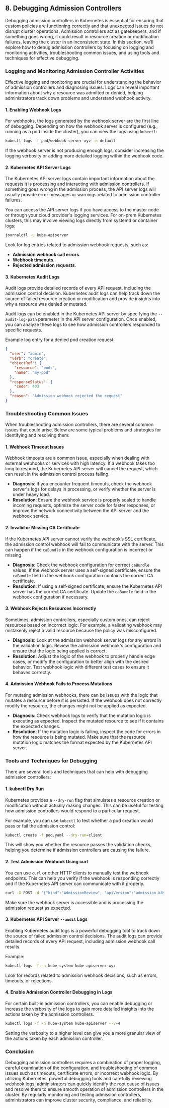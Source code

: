 ## 8. **Debugging Admission Controllers**

Debugging admission controllers in Kubernetes is essential for ensuring that custom policies are functioning correctly and that unexpected issues do not disrupt cluster operations. Admission controllers act as gatekeepers, and if something goes wrong, it could result in resource creation or modification failures, leaving the cluster in an inconsistent state. In this section, we’ll explore how to debug admission controllers by focusing on logging and monitoring activities, troubleshooting common issues, and using tools and techniques for effective debugging.

### **Logging and Monitoring Admission Controller Activities**

Effective logging and monitoring are crucial for understanding the behavior of admission controllers and diagnosing issues. Logs can reveal important information about why a resource was admitted or denied, helping administrators track down problems and understand webhook activity.

#### **1. Enabling Webhook Logs**

For webhooks, the logs generated by the webhook server are the first line of debugging. Depending on how the webhook server is configured (e.g., running as a pod inside the cluster), you can view the logs using `kubectl`:

```bash
kubectl logs -f pod/webhook-server-xyz -n default
```

If the webhook server is not producing enough logs, consider increasing the logging verbosity or adding more detailed logging within the webhook code.

#### **2. Kubernetes API Server Logs**

The Kubernetes API server logs contain important information about the requests it is processing and interacting with admission controllers. If something goes wrong in the admission process, the API server logs will usually provide error messages or warnings related to admission controller failures.

You can access the API server logs if you have access to the master node or through your cloud provider's logging services. For on-prem Kubernetes clusters, this may involve viewing logs directly from systemd or container logs:

```bash
journalctl -u kube-apiserver
```

Look for log entries related to admission webhook requests, such as:
- **Admission webhook call errors**.
- **Webhook timeouts**.
- **Rejected admission requests**.

#### **3. Kubernetes Audit Logs**

Audit logs provide detailed records of every API request, including the admission control decision. Kubernetes audit logs can help track down the source of failed resource creation or modification and provide insights into why a resource was denied or mutated.

Audit logs can be enabled in the Kubernetes API server by specifying the `--audit-log-path` parameter in the API server configuration. Once enabled, you can analyze these logs to see how admission controllers responded to specific requests.

Example log entry for a denied pod creation request:
```json
{
  "user": "admin",
  "verb": "create",
  "objectRef": {
    "resource": "pods",
    "name": "my-pod"
  },
  "responseStatus": {
    "code": 403
  },
  "reason": "Admission webhook rejected the request"
}
```

### **Troubleshooting Common Issues**

When troubleshooting admission controllers, there are several common issues that could arise. Below are some typical problems and strategies for identifying and resolving them:

#### **1. Webhook Timeout Issues**

Webhook timeouts are a common issue, especially when dealing with external webhooks or services with high latency. If a webhook takes too long to respond, the Kubernetes API server will cancel the request, which can result in the admission control process failing.

- **Diagnosis**: If you encounter frequent timeouts, check the webhook server's logs for delays in processing, or verify whether the server is under heavy load.
- **Resolution**: Ensure the webhook service is properly scaled to handle incoming requests, optimize the server code for faster responses, or improve the network connectivity between the API server and the webhook service.

#### **2. Invalid or Missing CA Certificate**

If the Kubernetes API server cannot verify the webhook’s SSL certificate, the admission control webhook will fail to communicate with the server. This can happen if the `caBundle` in the webhook configuration is incorrect or missing.

- **Diagnosis**: Check the webhook configuration for correct `caBundle` values. If the webhook server uses a self-signed certificate, ensure the `caBundle` field in the webhook configuration contains the correct CA certificate.
- **Resolution**: If using a self-signed certificate, ensure the Kubernetes API server has the correct CA certificate. Update the `caBundle` field in the webhook configuration if necessary.

#### **3. Webhook Rejects Resources Incorrectly**

Sometimes, admission controllers, especially custom ones, can reject resources based on incorrect logic. For example, a validating webhook may mistakenly reject a valid resource because the policy was misconfigured.

- **Diagnosis**: Look at the admission webhook server logs for any errors in the validation logic. Review the admission webhook's configuration and ensure that the logic being applied is correct.
- **Resolution**: Adjust the logic of the webhook to properly handle edge cases, or modify the configuration to better align with the desired behavior. Test webhook logic with different test cases to ensure it behaves correctly.

#### **4. Admission Webhook Fails to Process Mutations**

For mutating admission webhooks, there can be issues with the logic that mutates a resource before it is persisted. If the webhook does not correctly modify the resource, the changes might not be applied as expected.

- **Diagnosis**: Check webhook logs to verify that the mutation logic is executing as expected. Inspect the mutated resource to see if it contains the expected changes.
- **Resolution**: If the mutation logic is failing, inspect the code for errors in how the resource is being mutated. Make sure that the resource mutation logic matches the format expected by the Kubernetes API server.

### **Tools and Techniques for Debugging**

There are several tools and techniques that can help with debugging admission controllers:

#### **1. kubectl Dry Run**

Kubernetes provides a `--dry-run` flag that simulates a resource creation or modification without actually making changes. This can be useful for testing how admission controllers would respond to a particular request.

For example, you can use `kubectl` to test whether a pod creation would pass or fail the admission control:

```bash
kubectl create -f pod.yaml --dry-run=client
```

This will show you whether the resource passes the validation checks, helping you determine if admission controllers are causing the failure.

#### **2. Test Admission Webhook Using curl**

You can use `curl` or other HTTP clients to manually test the webhook endpoints. This can help you verify if the webhook is responding correctly and if the Kubernetes API server can communicate with it properly.

```bash
curl -X POST -d '{"kind":"AdmissionReview", "apiVersion":"admission.k8s.io/v1", ...}' https://webhook-server.default.svc.cluster.local
```

Make sure the webhook server is accessible and is processing the admission request as expected.

#### **3. Kubernetes API Server `--audit` Logs**

Enabling Kubernetes audit logs is a powerful debugging tool to track down the source of failed admission control decisions. The audit logs can provide detailed records of every API request, including admission webhook call results.

Example:

```bash
kubectl logs -f -n kube-system kube-apiserver-xyz
```

Look for records related to admission webhook decisions, such as errors, timeouts, or rejections.

#### **4. Enable Admission Controller Debugging in Logs**

For certain built-in admission controllers, you can enable debugging or increase the verbosity of the logs to gain more detailed insights into the actions taken by the admission controllers.

```bash
kubectl logs -f -n kube-system kube-apiserver --v=4
```

Setting the verbosity to a higher level can give you a more granular view of the actions taken by each admission controller.

### **Conclusion**

Debugging admission controllers requires a combination of proper logging, careful examination of the configuration, and troubleshooting of common issues such as timeouts, certificate errors, or incorrect webhook logic. By utilizing Kubernetes' powerful debugging tools and carefully reviewing webhook logs, administrators can quickly identify the root cause of issues and resolve them to ensure smooth operation of admission controllers in the cluster. By regularly monitoring and testing admission controllers, administrators can improve cluster security, compliance, and reliability.